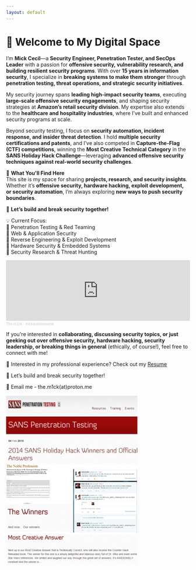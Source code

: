 ```yaml
---
layout: default
---
```

 # 👋 Welcome to My Digital Space  

I’m **Mick Cecil**—a **Security Engineer, Penetration Tester, and SecOps Leader** with a passion for **offensive security, vulnerability research, and building resilient security programs**. With over **15 years in information security**, I specialize in **breaking systems to make them stronger** through **penetration testing, threat operations, and strategic security initiatives**.  

My security journey spans **leading high-impact security teams**, executing **large-scale offensive security engagements**, and shaping security strategies at **Amazon’s retail security division**. My expertise also extends to the **healthcare and hospitality industries**, where I’ve built and enhanced security programs at scale.  

Beyond security testing, I focus on **security automation, incident response, and insider threat detection**. I hold **multiple security certifications and patents**, and I’ve also competed in **Capture-the-Flag (CTF) competitions**, winning the **Most Creative Technical Category** in the **SANS Holiday Hack Challenge**—leveraging **advanced offensive security techniques against real-world security challenges**.  

🔹 **What You'll Find Here**  
This site is my space for sharing **projects, research, and security insights**. Whether it’s **offensive security, hardware hacking, exploit development, or security automation**, I’m always exploring **new ways to push security boundaries**.  

🚀 **Let’s build and break security together!**  


💡 Current Focus:\
🔹 Penetration Testing & Red Teaming\
🔹 Web & Application Security\
🔹 Reverse Engineering & Exploit Development\
🔹 Hardware Security & Embedded Systems\
🔹 Security Research & Threat Hunting

<iframe width="100%" height="166" scrolling="no" frameborder="no" allow="autoplay" src="https://w.soundcloud.com/player/?url=https%3A//api.soundcloud.com/tracks/2048028796&color=%23ff5500&auto_play=false&hide_related=false&show_comments=true&show_user=true&show_reposts=false&show_teaser=true"></iframe><div style="font-size: 10px; color: #cccccc;line-break: anywhere;word-break: normal;overflow: hidden;white-space: nowrap;text-overflow: ellipsis; font-family: Interstate,Lucida Grande,Lucida Sans Unicode,Lucida Sans,Garuda,Verdana,Tahoma,sans-serif;font-weight: 100;"><a href="https://soundcloud.com/the-m1ck" title="The.m1ck" target="_blank" style="color: #cccccc; text-decoration: none;">The.m1ck</a> · <a href="https://soundcloud.com/the-m1ck/mickaudioresume" title="mickaudioresume" target="_blank" style="color: #cccccc; text-decoration: none;">mickaudioresume</a></div>

If you're interested in **collaborating, discussing security topics, or just geeking out over offensive security, hardware hacking, security leadership, or breaking things in general** (ethically, of course!), feel free to connect with me!

📄 Interested in my professional experience? Check out my <a href="resume">Resume</a>

🚀 Let’s build and break security together!

📧 Email me - the.m1ck(at)proton.me

<img src="assets/HolidayHackWin.png" width="360">